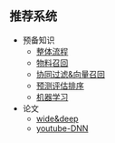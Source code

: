 ## 推荐系统
   - 预备知识
        - [整体流程](/paper/pipeline1.md)
        - [物料召回](/paper/pipeline2.md)
        - [协同过滤&向量召回](/paper/pipeline3.md)
        - [预测评估排序](/paper/pipeline4.md)
        - [机器学习](/paper/pipeline5.md)
   - 论文
        - [wide&deep](/paper/wide&deep.md)
        - [youtube-DNN](/paper/youtube-DNN.md)